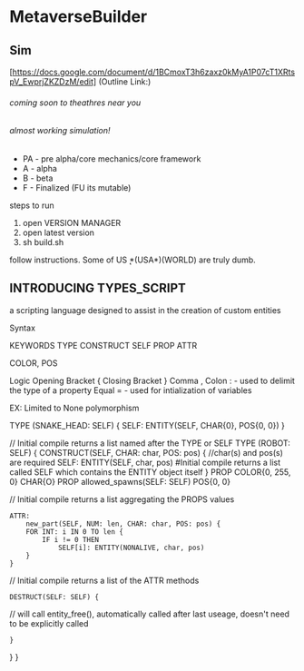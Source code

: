 # MetaverseBuilder
## Sim

[https://docs.google.com/document/d/1BCmoxT3h6zaxz0kMyA1P07cT1XRtspV_EwprjZKZDzM/edit] (Outline Link:)


###### coming soon to theathres near you 
###### almost working simulation!


* PA - pre alpha/core mechanics/core framework 
* A - alpha
* B - beta 
* F - Finalized (FU its mutable)

steps to run 
1) open VERSION MANAGER
2) open latest version
3) sh build.sh

follow instructions. Some of US ̨*(USA*)(WORLD) are truly dumb.


## INTRODUCING TYPES_SCRIPT
  a scripting language designed to assist in the creation of custom entities


Syntax

KEYWORDS
TYPE
    CONSTRUCT 
    SELF
    PROP
    ATTR

COLOR, POS 

Logic
Opening Bracket {
Closing Bracket }
Comma ,
Colon :
    - used to delimit the type of a property
Equal =
    - used for intialization of variables 

EX:
Limited to None polymorphism

TYPE (SNAKE_HEAD: SELF) {
    SELF: ENTITY(SELF, CHAR{0}, POS{0, 0})
}

// Initial compile returns a list named after the TYPE or SELF 
TYPE (ROBOT: SELF) {
	CONSTRUCT(SELF, CHAR: char, POS: pos) { //char(s) and pos(s) are required
        SELF: ENTITY(SELF, char, pos) 
    #Initial compile returns a list called SELF which contains the ENTITY object itself 
    }
	PROP
		COLOR{0, 255, 0} 
		CHAR{O}
	PROP
        allowed_spawns(SELF: SELF)
            POS{0, 0}
    
// Initial compile returns a list aggregating the PROPS values 

	ATTR:
		new_part(SELF, NUM: len, CHAR: char, POS: pos) {
        FOR INT: i IN 0 TO len { 
            IF i != 0 THEN
                SELF[i]: ENTITY(NONALIVE, char, pos) 
        }
    }
// Initial compile returns a list of the ATTR methods 


	DESTRUCT(SELF: SELF) {
 // will call entity_free(), automatically called after last useage, doesn't need to be explicitly called

    }
}
}


